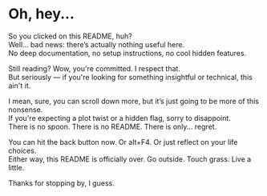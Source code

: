 # Oh, hey...

So you clicked on this README, huh?  
Well… bad news: there’s actually nothing useful here.  
No deep documentation, no setup instructions, no cool hidden features.

Still reading? Wow, you're committed. I respect that.  
But seriously — if you're looking for something insightful or technical, this ain't it.

I mean, sure, you can scroll down more, but it’s just going to be more of this nonsense.  
If you're expecting a plot twist or a hidden flag, sorry to disappoint.  
There is no spoon. There is no README. There is only... regret.

You can hit the back button now. Or alt+F4. Or just reflect on your life choices.  
Either way, this README is officially over. Go outside. Touch grass. Live a little.

Thanks for stopping by, I guess.
